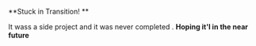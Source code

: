 **Stuck in Transition! ** 

It wass a side project and it was never completed .
**Hoping it'l in the near future**

